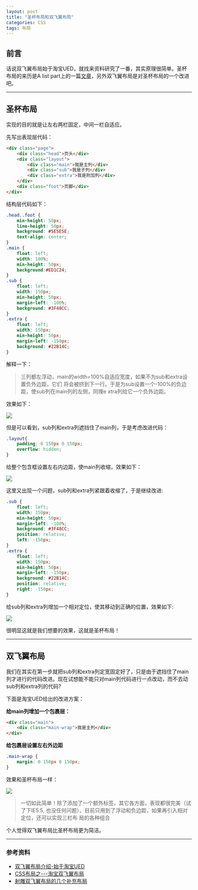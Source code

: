 ```yaml
---
layout: post
title: "圣杯布局和双飞翼布局"
categories: CSS
tags: 布局
---
```


## 前言
话说双飞翼布局始于淘宝UED，就找来资料研究了一番，其实原理很简单。圣杯布局的来历是A list part上的一篇[文章](http://alistapart.com/article/holygrail)，另外双飞翼布局是对圣杯布局的一个改进吧。

---

## 圣杯布局

实现的目的就是让左右两栏固定，中间一栏自适应。

先写出表现层代码：

```html
<div class="page">
    <div class="head">页头</div>
    <div class="layout">
        <div class="main">我是主列</div>
        <div class="sub">我是子列</div>
        <div class="extra">我是附加列</div>
    </div>
    <div class="foot">页脚</div>
</div>
```

结构层代码如下：

```css
.head,.foot {
    min-height: 50px;
    line-height: 50px;
    background: #5E5E5E;
    text-align: center;            
}
.main {
    float: left;
    width: 100%;
    min-height: 50px;
    background:#ED1C24;
}
.sub {
    float: left;
    width: 150px;
    min-height: 50px;
    margin-left: -100%;
    background: #3F48CC;
}
.extra {
    float: left;
    width: 150px;
    min-height: 50px;
    margin-left: -150px;
    background: #22B14C;
}
```

解释一下：

>三列都左浮动，main的width=100%自适应宽度，如果不为sub和extra设置负外边距，它们
>将会被挤到下一行。于是为sub设置一个-100%的负边距，使sub列在main列的左侧，同理e
>xtra列给它一个负外边距。

效果如下：

![](http://7xr2ek.com1.z0.glb.clouddn.com/blog%2Fimage%2Fflylayout1.png)

但是可以看到，sub列和extra列遮挡住了main列，于是考虑改进代码：

```css
.layout{
    padding: 0 150px 0 150px;
    overflow: hidden;
}
```


给整个包含框设置左右内边距，使main列收缩，效果如下：

![](http://7xr2ek.com1.z0.glb.clouddn.com/blog%2Fimage%2Fflylayout2.png)

这里又出现一个问题，sub列和extra列紧跟着收缩了，于是继续改进:

```css
.sub {
    float: left;
    width: 150px;
    min-height: 50px;
    margin-left: -100%;
    background: #3F48CC;
    position: relative;
    left: -150px;
}
.extra {
    float: left;
    width: 150px;
    min-height: 50px;
    margin-left: -150px;
    background: #22B14C;
    position: relative;
    right: -150px;
}
```

给sub列和extra列增加一个相对定位，使其移动到正确的位置，效果如下:

![](http://7xr2ek.com1.z0.glb.clouddn.com/blog%2Fimage%2Fflylayout3.png)

很明显这就是我们想要的效果，这就是圣杯布局！

---

## 双飞翼布局

我们在其实在第一步就把sub列和extra列定宽固定好了，只是由于遮挡住了main列才进行的代码改进。现在试想能不能只对main列代码进行一点改动，而不去动sub列和extra列的代码?

下面是淘宝UED给出的改进方案：

**给main列增加一个包裹层：**

```html
<div class="main">
    <div class="main-wrap">我是主列</div>
</div>
```

**给包裹层设置左右外边距**

```css
.main-wrap {
    margin: 0 150px 0 150px;
}
```

效果和圣杯布局一样：

![](http://7xr2ek.com1.z0.glb.clouddn.com/blog%2Fimage%2Fflylayout4.png)

>一切如此简单！除了添加了一个额外标签，其它各方面，表现都很完美（试了下IE5.5, 
>也没任何问题）。目前只用到了浮动和负边距，如果再引入相对定位，还可以实现三栏布
>局的各种组合

个人觉得双飞翼布局比圣杯布局更为简洁。

---

### 参考资料

* [双飞翼布局介绍-始于淘宝UED](http://www.imooc.com/wenda/detail/254035)
* [CSS布局之---淘宝双飞翼布局](http://www.cnblogs.com/langzs/archive/2013/01/27/taobaoshuangfeiyi.html)
* [射雕双飞翼布局的几个补充布局](http://www.css88.com/archives/1370)

